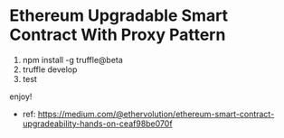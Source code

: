 # Ethereum Upgradable Smart Contract With Proxy Pattern

1. npm install -g truffle@beta
2. truffle develop
3. test

enjoy!

* ref: https://medium.com/@ethervolution/ethereum-smart-contract-upgradeability-hands-on-ceaf98be070f